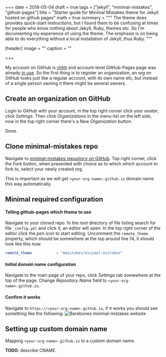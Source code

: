 +++
date = 2018-05-04
draft = true
tags = ["jekyll", "minimal-mistakes", "github-pages"]
title = "Starter guide for Minimal Mistakes theme for Jekyll hosted on github pages"
math = true
summary = """
The theme does provides quick-start instructions, but I found them to be
confusing at times for people who know nothing about Jekyll, Ruby, themes etc.
So I'm documenting my experience of using the theme. The emphasis is on being
able to do everything without a local installation of Jekyll, thus Ruby.
"""

[header]
image = ""
caption = ""

+++

My account on GitHub is [chhh](http://github.com/chhh) and account-level
GitHub-Pages page was already [in use](https://chhh.github.io). So the first
thing is to register an organization, an org on GitHub looks just like a regular
account, with its own name etc, but instead of a single person owning it there
might be several owners.

## Create an organization on GitHub

Login to GitHub with your account, in the top right corner click your _avatar_,
click _Settings_. Then click _Organizations_ in the menu-list on the left side,
now in the top right corner there's a _New Organization_ button.

Done.

## Clone minimal-mistakes repo

Navigate to [minimal-mistakes repository on GitHub](https://github.com/mmistakes/minimal-mistakes).
Top right corner, click the _Fork_ button, when presented with choice as to which
which account to fork to, select your newly created org.

This is important as we will get `<your-org-name>.github.io` domain name this way
automatically.

## Minimal required configuration

#### Telling github-pages which theme to use

Navigate to your cloned repo. In the root directory of file listing search for
file `_config.yml` and click it, an editor will open. In the top right corner of
the editor click the _pen icon_ to start editing. Uncomment the `remote_theme`
property, which should be somewhere at the top around line 14, it should look 
like this now:

```yml
remote_theme           : "mmistakes/minimal-mistakes"
```

#### Initial domain name configuration

Navigate to the main page of your repo, click _Settings_ tab somewhere at the top
of the page. Change _Repository Name_ field to `<your-org-name>.github.io`.

#### Confirm it works

Navigate to `https://<your-org-name>.github.io`, if it works you should see something
like the following:
![Barebones minimal-mistakes website](barebones-minimal-mistakes-site.png)

## Setting up custom domain name

Mapping `<your-org-name>.github.io` to a custom domain name.

**TODO**: describe CNAME.